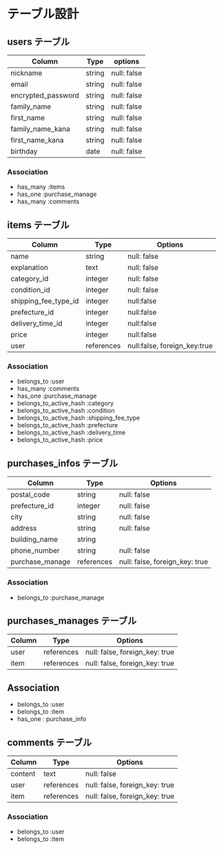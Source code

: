 # テーブル設計

## users テーブル

| Column             | Type      | options     |
| ----------------   | --------- | ----------- |
| nickname           | string    | null: false |
| email              | string    | null: false |
| encrypted_password | string    | null: false |
| family_name        | string    | null: false |
| first_name         | string    | null: false |
| family_name_kana   | string    | null: false |
| first_name_kana    | string    | null: false |
| birthday           | date      | null: false |

### Association

- has_many :items
- has_one :purchase_manage
- has_many :comments

## items テーブル

| Column               | Type       | Options                      |
| -------------------- | ---------- | ---------------------------- |
| name                 | string     | null: false                  |
| explanation          | text       | null: false                  |
| category_id          | integer    | null: false                  |
| condition_id         | integer    | null: false                  |
| shipping_fee_type_id | integer    | null:false                   |
| prefecture_id        | integer    | null:false                   |
| delivery_time_id     | integer    | null:false                   |
| price                | integer    | null:false                   |
| user                 | references | null:false, foreign_key:true |

### Association

- belongs_to :user
- has_many :comments
- has_one :purchase_manage
- belongs_to_active_hash :category
- belongs_to_active_hash :condition
- belongs_to_active_hash :shipping_fee_type
- belongs_to_active_hash :prefecture
- belongs_to_active_hash :delivery_time
- belongs_to_active_hash :price

## purchases_infos テーブル

| Column          | Type       | Options                        |
| --------------- | ---------- | ------------------------------ |
| postal_code     | string     | null: false                    |
| prefecture_id   | integer    | null: false                    |
| city            | string     | null: false                    |
| address         | string     | null: false                    |
| building_name   | string     |                                |
| phone_number    | string     | null: false                    |
| purchase_manage | references | null: false, foreign_key: true |

### Association

- belongs_to :purchase_manage

## purchases_manages テーブル

| Column   | Type       | Options                        |
| -------- | ---------- | ------------------------------ |
| user     | references | null: false, foreign_key: true |
| item     | references | null: false, foreign_key: true |

## Association

- belongs_to :user
- belongs_to :item
- has_one : purchase_info

## comments テーブル

| Column  | Type       | Options                        |
| ------- | ---------- | ------------------------------ |
| content | text       | null: false                    |
| user    | references | null: false, foreign_key: true |
| item    | references | null: false, foreign_key: true |

### Association

- belongs_to :user
- belongs_to :item